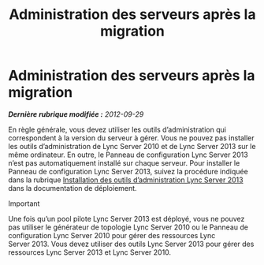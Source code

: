 ﻿---
title: Administration des serveurs après la migration
TOCTitle: Administration des serveurs après la migration
ms:assetid: 7b08f048-c951-4050-b77c-0fff351620e7
ms:mtpsurl: https://technet.microsoft.com/fr-fr/library/JJ205023(v=OCS.15)
ms:contentKeyID: 49297823
ms.date: 05/20/2016
mtps_version: v=OCS.15
ms.translationtype: HT
---

# Administration des serveurs après la migration


_**Dernière rubrique modifiée :** 2012-09-29_

En règle générale, vous devez utiliser les outils d’administration qui correspondent à la version du serveur à gérer. Vous ne pouvez pas installer les outils d’administration de Lync Server 2010 et de Lync Server 2013 sur le même ordinateur. En outre, le Panneau de configuration Lync Server 2013 n’est pas automatiquement installé sur chaque serveur. Pour installer le Panneau de configuration Lync Server 2013, suivez la procédure indiquée dans la rubrique [Installation des outils d’administration Lync Server 2013](lync-server-2013-install-lync-server-administrative-tools.md) dans la documentation de déploiement.

> [!IMPORTANT]  
> Une fois qu’un pool pilote Lync Server 2013 est déployé, vous ne pouvez pas utiliser le générateur de topologie Lync Server 2010 ou le Panneau de configuration Lync Server 2010 pour gérer des ressources Lync Server 2013. Vous devez utiliser des outils Lync Server 2013 pour gérer des ressources Lync Server 2013 et Lync Server 2010.
